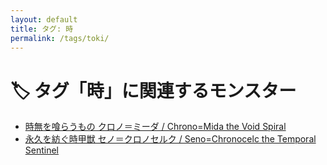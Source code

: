 ```yaml
---
layout: default
title: タグ: 時
permalink: /tags/toki/
---
```

# 🏷️ タグ「時」に関連するモンスター

- [時無を喰らうもの クロノ＝ミーダ / Chrono=Mida the Void Spiral](/monsterdex/monster/Chrono=Mida.html)
- [永久を紡ぐ時甲獣 セノ＝クロノセルク / Seno=Chronocelc the Temporal Sentinel](/monsterdex/monster/Seno=Chronocelc.html)